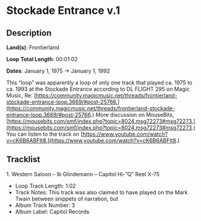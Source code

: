 # Stockade Entrance v.1

## Description

**Land(s)**: Frontierland

**Loop Total Length**: 00:01:02

**Dates**: January 1, 1975 → January 1, 1992

This “loop” was apparently a loop of only one track that played ca. 1975 to ca. 1993 at the Stockade Entrance according to DL FLIGHT 295 on Magic Music, Re: [https://community.magicmusic.net/threads/frontierland-stockade-entrance-loop.3669/#post-25766.](https://community.magicmusic.net/threads/frontierland-stockade-entrance-loop.3669/#post-25766.) More discussion on MouseBits, [https://mousebits.com/smf/index.php?topic=8024.msg72273#msg72273.](https://mousebits.com/smf/index.php?topic=8024.msg72273#msg72273.) You can listen to the track on [https://www.youtube.com/watch?v=cK6B6ABFIt8.](https://www.youtube.com/watch?v=cK6B6ABFIt8.)

## Tracklist

1\. Western Saloon – Ib Glindemann – Capitol Hi-”Q” Reel X-75

- Loop Track Length: 1:02
- Track Notes: This track was also claimed to have played on the Mark Twain between snippets of narration, but
- Album Track Number: 3
- Album Label: Capitol Records
